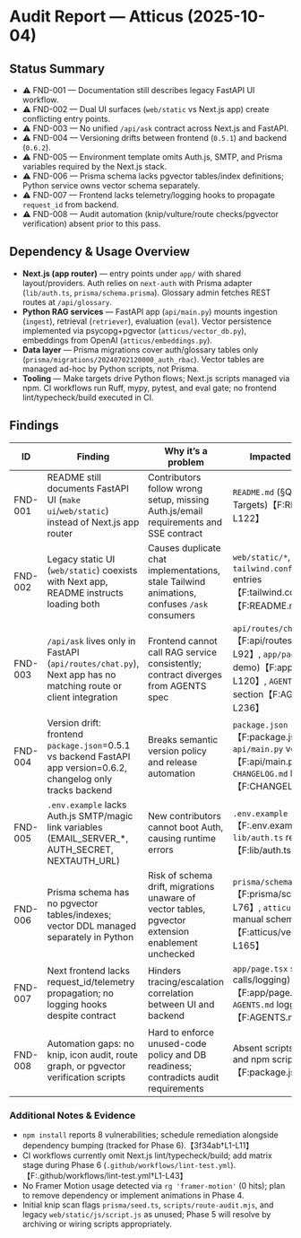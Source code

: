 # Audit Report — Atticus (2025-10-04)

## Status Summary
- ⚠️ FND-001 — Documentation still describes legacy FastAPI UI workflow.
- ⚠️ FND-002 — Dual UI surfaces (`web/static` vs Next.js app) create conflicting entry points.
- ⚠️ FND-003 — No unified `/api/ask` contract across Next.js and FastAPI.
- ⚠️ FND-004 — Versioning drifts between frontend (`0.5.1`) and backend (`0.6.2`).
- ⚠️ FND-005 — Environment template omits Auth.js, SMTP, and Prisma variables required by the Next.js stack.
- ⚠️ FND-006 — Prisma schema lacks pgvector tables/index definitions; Python service owns vector schema separately.
- ⚠️ FND-007 — Frontend lacks telemetry/logging hooks to propagate `request_id` from backend.
- ⚠️ FND-008 — Audit automation (knip/vulture/route checks/pgvector verification) absent prior to this pass.

## Dependency & Usage Overview
- **Next.js (app router)** — entry points under `app/` with shared layout/providers. Auth relies on `next-auth` with Prisma adapter (`lib/auth.ts`, `prisma/schema.prisma`). Glossary admin fetches REST routes at `/api/glossary`.
- **Python RAG services** — FastAPI app (`api/main.py`) mounts ingestion (`ingest`), retrieval (`retriever`), evaluation (`eval`). Vector persistence implemented via psycopg+pgvector (`atticus/vector_db.py`), embeddings from OpenAI (`atticus/embeddings.py`).
- **Data layer** — Prisma migrations cover auth/glossary tables only (`prisma/migrations/20240702120000_auth_rbac`). Vector tables are managed ad-hoc by Python scripts, not Prisma.
- **Tooling** — Make targets drive Python flows; Next.js scripts managed via npm. CI workflows run Ruff, mypy, pytest, and eval gate; no frontend lint/typecheck/build executed in CI.

## Findings

| ID | Finding | Why it’s a problem | Impacted Files/Folders | Fix Steps | Dependencies/Order | Parallelizable? | Est. Effort |
| -- | ------- | ------------------ | ---------------------- | --------- | ------------------ | --------------- | ----------- |
| FND-001 | README still documents FastAPI UI (`make ui`/`web/static`) instead of Next.js app router | Contributors follow wrong setup, missing Auth.js/email requirements and SSE contract | `README.md` (§Quick Start, Make Targets)【F:README.md†L20-L122】 | Rewrite README runbook for Next.js+FastAPI split, remove legacy static references, add Windows/PowerShell commands | After `AUDIT_REPORT.md` approval; prerequisite for onboarding | No | 1.5d |
| FND-002 | Legacy static UI (`web/static`) coexists with Next app, README instructs loading both | Causes duplicate chat implementations, stale Tailwind animations, confuses `/ask` consumers | `web/static/*`, `tailwind.config.js` animation entries【F:tailwind.config.js†L8-L15】【F:README.md†L120-L158】 | Decide to archive or delete legacy static assets, migrate any required UX into Next, prune Tailwind animation not used in Next | Dependent on Phase 5 structure cleanup | No | 1d |
| FND-003 | `/api/ask` lives only in FastAPI (`api/routes/chat.py`), Next app has no matching route or client integration | Frontend cannot call RAG service consistently; contract diverges from AGENTS spec | `api/routes/chat.py`【F:api/routes/chat.py†L27-L92】, `app/page.tsx` (static demo)【F:app/page.tsx†L1-L120】, `AGENTS.md` contract section【F:AGENTS.md†L200-L236】 | Implement Next.js route handler proxying FastAPI or move logic to Next, create shared TypeScript DTO, update client components and tests | Depends on Phase 2 plan (contract unification) | No | 2d |
| FND-004 | Version drift: frontend `package.json`=0.5.1 vs backend FastAPI app version=0.6.2, changelog only tracks backend | Breaks semantic version policy and release automation | `package.json`【F:package.json†L3-L38】, `api/main.py` version constant【F:api/main.py†L39-L47】, `CHANGELOG.md` headers【F:CHANGELOG.md†L9-L24】 | Define single source of version truth (e.g., `VERSION` file), bump both runtimes together, update changelog+docs | Should happen before next release | No | 0.5d |
| FND-005 | `.env.example` lacks Auth.js SMTP/magic link variables (EMAIL_SERVER_*, AUTH_SECRET, NEXTAUTH_URL) | New contributors cannot boot Auth, causing runtime errors | `.env.example`【F:.env.example†L1-L17】, `lib/auth.ts` requirements【F:lib/auth.ts†L58-L122】 | Expand template with NextAuth + SMTP settings, document Windows-friendly generation commands | Can ship with Phase 0 safety updates | Yes | 0.5d |
| FND-006 | Prisma schema has no pgvector tables/indexes; vector DDL managed separately in Python | Risk of schema drift, migrations unaware of vector tables, pgvector extension enablement unchecked | `prisma/schema.prisma`【F:prisma/schema.prisma†L1-L76】, `atticus/vector_db.py` manual schema creation【F:atticus/vector_db.py†L96-L165】 | Model vector tables/extensions in Prisma (or documented SQL migrations), ensure migrations enable pgvector and enforce embedding dimension | Depends on Phase 1 data layer work | No | 2d |
| FND-007 | Next frontend lacks request_id/telemetry propagation; no logging hooks despite contract | Hinders tracing/escalation correlation between UI and backend | `app/page.tsx` static UI (no API calls/logging)【F:app/page.tsx†L1-L120】, `AGENTS.md` logging requirements【F:AGENTS.md†L238-L282】 | Implement fetch helpers capturing `request_id`, integrate structured logging (e.g., analytics or console) and surface errors | After `/api/ask` contract unified | No | 1d |
| FND-008 | Automation gaps: no knip, icon audit, route graph, or pgvector verification scripts | Hard to enforce unused-code policy and DB readiness; contradicts audit requirements | Absent scripts (now added) and npm scripts list【F:package.json†L7-L33】 | Add audit scripts (`npm run audit:*`, `scripts/audit_unused.py`, `scripts/verify_pgvector.sql`, `scripts/route-audit.mjs`) and document usage | Immediate (this change) | Yes | 0.5d |

### Additional Notes & Evidence
- `npm install` reports 8 vulnerabilities; schedule remediation alongside dependency bumping (tracked for Phase 6).【3f34ab†L1-L11】
- CI workflows currently omit Next.js lint/typecheck/build; add matrix stage during Phase 6 (`.github/workflows/lint-test.yml`).【F:.github/workflows/lint-test.yml†L1-L43】
- No Framer Motion usage detected via `rg 'framer-motion'` (0 hits); plan to remove dependency or implement animations in Phase 4.
- Initial knip scan flags `prisma/seed.ts`, `scripts/route-audit.mjs`, and legacy `web/static/js/script.js` as unused; Phase 5 will resolve by archiving or wiring scripts appropriately.

